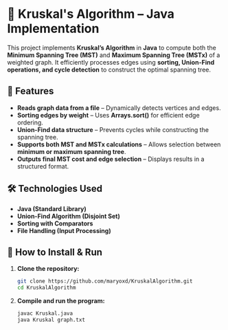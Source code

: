 # 🔗 Kruskal's Algorithm – Java Implementation  

This project implements **Kruskal’s Algorithm** in **Java** to compute both the **Minimum Spanning Tree (MST)** and **Maximum Spanning Tree (MSTx)** of a weighted graph. It efficiently processes edges using **sorting, Union-Find operations, and cycle detection** to construct the optimal spanning tree.  

## 📌 Features  
- **Reads graph data from a file** – Dynamically detects vertices and edges.  
- **Sorting edges by weight** – Uses **Arrays.sort()** for efficient edge ordering.  
- **Union-Find data structure** – Prevents cycles while constructing the spanning tree.  
- **Supports both MST and MSTx calculations** – Allows selection between **minimum or maximum spanning tree**.  
- **Outputs final MST cost and edge selection** – Displays results in a structured format.  

## 🛠️ Technologies Used  
- **Java (Standard Library)**  
- **Union-Find Algorithm (Disjoint Set)**  
- **Sorting with Comparators**  
- **File Handling (Input Processing)**  

## 🚀 How to Install & Run  
1. **Clone the repository:**  
   ```bash
   git clone https://github.com/maryoxd/KruskalAlgorithm.git  
   cd KruskalAlgorithm
2. **Compile and run the program:**
   ```bash
   javac Kruskal.java  
   java Kruskal graph.txt 
